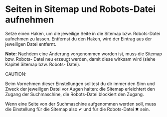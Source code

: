 # Seiten in Sitemap und Robots-Datei aufnehmen 

Setze einen Haken, um die jeweilige Seite in die Sitemap bzw. Robots-Datei aufnehmen zu lassen. Entfernst du den Haken, wird der Eintrag aus der jeweiligen Datei entfernt.

**Note:** Nachdem eine Änderung vorgenommen worden ist, muss die Sitemap bzw. Robots- Datei neu erzeugt werden, damit diese wirksam wird \(siehe Kapitel Sitemap bzw. Robots- Datei\).

CAUTION:

Beim Vornehmen dieser Einstellungen solltest du dir immer den Sinn und Zweck der jeweiligen Datei vor Augen halten: die Sitemap erleichtert den Zugang der Suchmaschine, die Robots-Datei blockiert den Zugang.

Wenn eine Seite von der Suchmaschine aufgenommen werden soll, muss die Einstellung für die Sitemap also ✔ und für die Robots-Datei ✖ sein.



